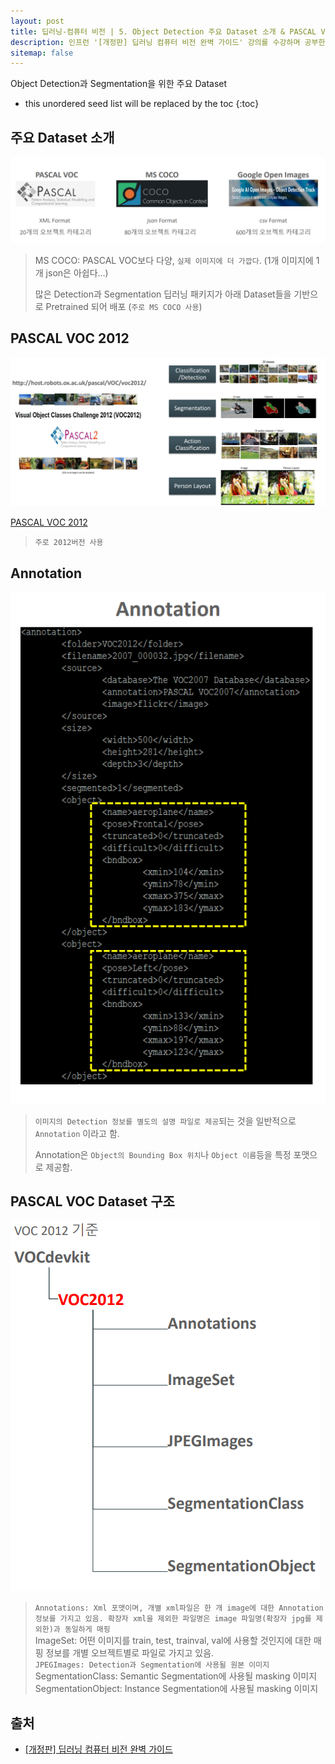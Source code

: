```yaml
---
layout: post
title: 딥러닝-컴퓨터 비전 | 5. Object Detection 주요 Dataset 소개 & PASCAL VOC Dataset의 이해
description: 인프런 '[개정판] 딥러닝 컴퓨터 비전 완벽 가이드' 강의를 수강하며 공부한 내용을 정리한 글입니다.
sitemap: false
---
```


Object Detection과 Segmentation을 위한 주요 Dataset

* this unordered seed list will be replaced by the toc
{:toc}

## 주요 Dataset 소개

![주요 Dataset 소개](/assets/img/blog/ObjectDetectionDataset.png)

>MS COCO: PASCAL VOC보다 다양, `실제 이미지에 더 가깝다`. (1개 이미지에 1개 json은 아쉽다...)
>
>많은 Detection과 Segmentation 딥러닝 패키지가 아래 Dataset들을 기반으로 Pretrained 되어 배포 (`주로 MS COCO 사용`)

## PASCAL VOC 2012

![PASCAL VOC 2012](/assets/img/blog/PASCALVOC.png)

[PASCAL VOC 2012](http://host.robots.ox.ac.uk/pascal/VOC/voc2012/)

>`주로 2012버전 사용`

## Annotation

![Annotation](/assets/img/blog/Annotation.png)

>`이미지의 Detection 정보를 별도의 설명 파일로 제공`되는 것을 일반적으로 `Annotation` 이라고 함.
>
>Annotation은 `Object의 Bounding Box 위치`나 `Object 이름`등을 특정 포맷으로 제공함. 

## PASCAL VOC Dataset 구조

![PASCAL VOC Dataset 구조](/assets/img/blog/PASCALVOCstructure.png)

>`Annotations: Xml 포맷이며, 개별 xml파일은 한 개 image에 대한 Annotation 정보를 가지고 있음. 확장자 xml을 제외한 파일명은 image 파일명(확장자 jpg를 제외한)과 동일하게 매핑`\
>ImageSet: 어떤 이미지를 train, test, trainval, val에 사용할 것인지에 대한 매핑 정보를 개별 오브젝트별로 파일로 가지고 있음.\
>`JPEGImages: Detection과 Segmentation에 사용될 원본 이미지`\
>SegmentationClass: Semantic Segmentation에 사용될 masking 이미지\
>SegmentationObject: Instance Segmentation에 사용될 masking 이미지

## **출처** 

- [[개정판] 딥러닝 컴퓨터 비전 완벽 가이드](https://www.inflearn.com/course/%EB%94%A5%EB%9F%AC%EB%8B%9D-%EC%BB%B4%ED%93%A8%ED%84%B0%EB%B9%84%EC%A0%84-%EC%99%84%EB%B2%BD%EA%B0%80%EC%9D%B4%EB%93%9C)